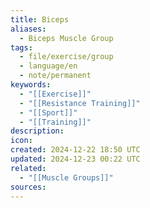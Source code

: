 ```yaml
---
title: Biceps
aliases:
  - Biceps Muscle Group
tags:
  - file/exercise/group
  - language/en
  - note/permanent
keywords:
  - "[[Exercise]]"
  - "[[Resistance Training]]"
  - "[[Sport]]"
  - "[[Training]]"
description: 
icon: 
created: 2024-12-22 18:50 UTC
updated: 2024-12-23 00:22 UTC
related:
  - "[[Muscle Groups]]"
sources: 
---
```


